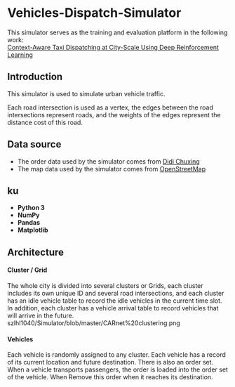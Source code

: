 # Vehicles-Dispatch-Simulator
This simulator serves as the training and evaluation platform in the following work:  
[Context-Aware Taxi Dispatching at City-Scale Using Deep Reinforcement Learning](http://www.com)  

## Introduction
This simulator is used to simulate urban vehicle traffic.  

Each road intersection is used as a vertex, the edges between the road intersections represent roads, and the weights of the edges represent the distance cost of this road.
## Data source
- The order data used by the simulator comes from [Didi Chuxing](https://gaia.didichuxing.com)
- The map data used by the simulator comes from [OpenStreetMap](https://www.openstreetmap.org)

## ku
- **Python 3**
- **NumPy**
- **Pandas**
- **Matplotlib**

## Architecture
#### Cluster / Grid
The whole city is divided into several clusters or Grids, each cluster includes its own unique ID and several road intersections, and each cluster has an idle vehicle table to record the idle vehicles in the current time slot. In addition, each cluster has a vehicle arrival table to record vehicles that will arrive in the future.  
szlhl1040/Simulator/blob/master/CARnet%20clustering.png  

#### Vehicles
Each vehicle is randomly assigned to any cluster. Each vehicle has a record of its current location and future destination. There is also an order set. When a vehicle transports passengers, the order is loaded into the order set of the vehicle. When Remove this order when it reaches its destination.
#### 

